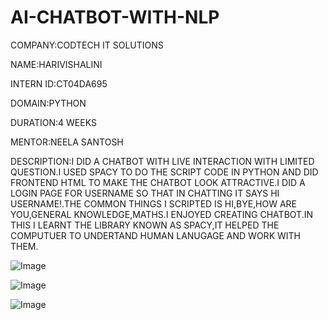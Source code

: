 # AI-CHATBOT-WITH-NLP
COMPANY:CODTECH IT SOLUTIONS

NAME:HARIVISHALINI

INTERN ID:CT04DA695

DOMAIN:PYTHON

DURATION:4 WEEKS

MENTOR:NEELA SANTOSH

DESCRIPTION:I DID A CHATBOT WITH LIVE INTERACTION WITH LIMITED QUESTION.I USED SPACY TO DO THE SCRIPT CODE IN PYTHON AND 
            DID FRONTEND HTML TO MAKE THE CHATBOT LOOK ATTRACTIVE.I DID A LOGIN PAGE FOR USERNAME SO THAT IN CHATTING IT 
            SAYS HI USERNAME!.THE COMMON THINGS I SCRIPTED IS HI,BYE,HOW ARE YOU,GENERAL KNOWLEDGE,MATHS.I ENJOYED CREATING 
            CHATBOT.IN THIS I LEARNT THE LIBRARY KNOWN AS SPACY,IT HELPED THE COMPUTUER TO UNDERTAND HUMAN LANUGAGE
            AND WORK WITH THEM.

![Image](https://github.com/user-attachments/assets/32dee1c1-a652-4e0e-9a6a-a556991eaec6)

![Image](https://github.com/user-attachments/assets/5f9d7385-3149-4773-9728-574fc55c9646)

![Image](https://github.com/user-attachments/assets/577410c6-99e4-4768-9c95-2da74e5e4eee)
